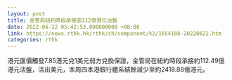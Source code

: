 ```yaml
---
layout: post
title: 金管局紐約時段承接逾112億港元沽盤
date: 2022-06-22 05:42:53.000000000 +08:00
link: https://news.rthk.hk/rthk/ch/component/k2/1654108-20220622.htm
categories: rthk
---
```


港元匯價觸發7.85港元兌1美元弱方兌換保證，金管局在紐約時段承接約112.49億港元沽盤，沽出美元，本周四本港銀行體系結餘減少至約2418.88億港元。
